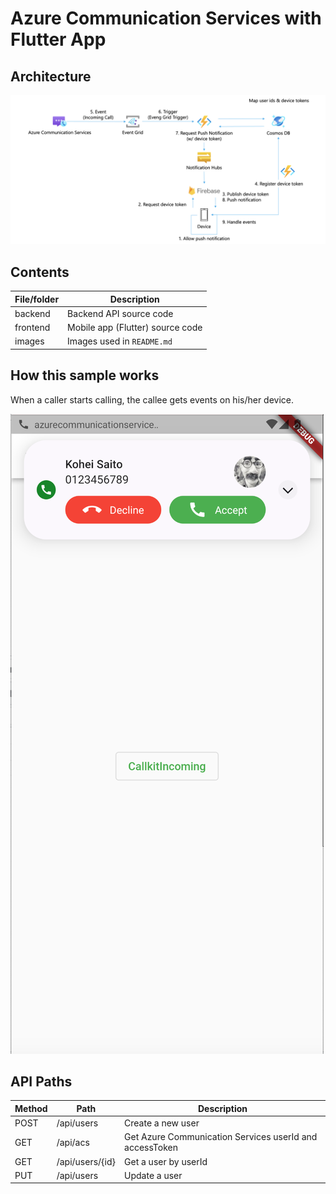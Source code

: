 # Azure Communication Services with Flutter App

## Architecture

<img src="images/architecture.png" />

## Contents

| File/folder | Description                      |
| ----------- | -------------------------------- |
| backend     | Backend API source code          |
| frontend    | Mobile app (Flutter) source code |
| images      | Images used in `README.md`       |

## How this sample works

When a caller starts calling, the callee gets events on his/her device.

<img src="images/callevent.png" />

## API Paths

| Method | Path            | Description                                             |
| ------ | --------------- | ------------------------------------------------------- |
| POST   | /api/users      | Create a new user                                       |
| GET    | /api/acs        | Get Azure Communication Services userId and accessToken |
| GET    | /api/users/{id} | Get a user by userId                                    |
| PUT    | /api/users      | Update a user                                           |
